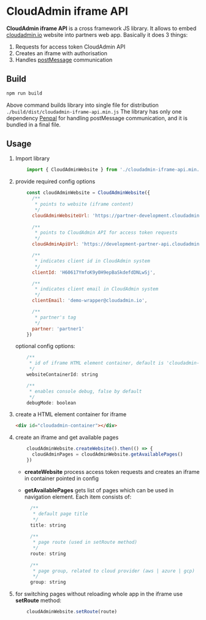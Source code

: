 # CloudAdmin iframe API

**CloudAdmin iframe API** is a cross framework JS library. It allows to embed [cloudadmin.io](https://cloudadmin.io/) website into partners web app. Basically it does 3 things:
1. Requests for access token CloudAdmin API
2. Creates an iframe with authorisation
3. Handles [postMessage](https://developer.mozilla.org/en-US/docs/Web/API/Window/postMessage) communication

## Build

```zsh
npm run build
```

Above command builds library into single file for distribution `./build/dist/cloudadmin-iframe-api.min.js`
The library has only one dependency [Penpal](https://github.com/Aaronius/penpal) for handling postMessage communication, and it is bundled in a final file. 

## Usage

1. Import library
    ```javascript
        import { CloudAdminWebsite } from './cloudadmin-iframe-api.min.js'
    ````

2. provide required config options

    ```javascript
        const cloudAdminWebsite = CloudAdminWebsite({
          /**
           * points to website (iframe content)
           */
          cloudAdminWebsiteUrl: 'https://partner-development.cloudadmin.io',
            
          /**
           * points to CloudAdmin API for access token requests
           */
          cloudAdminApiUrl: 'https://development-partner-api.cloudadmin.io/v2',
    
          /**
           * indicates client id in CloudAdmin system
           */
          clientId: 'H60617YmfoK9y0H9epBaSkdefdDNLwSj',
    
          /**
           * indicates client email in CloudAdmin system
           */
          clientEmail: 'demo-wrapper@cloudadmin.io',
    
          /**
           * partner's tag
           */
          partner: 'partner1'
        })    
    ```
    
    optional config options:
    ```javascript
        /**
         * id of iframe HTML element container, default is 'cloudadmin-container'
         */
        websiteContainerId: string
    
        /**
         * enables console debug, false by default
         */
        debugMode: boolean
    ```

3. create a HTML element container for iframe
   ```html
   <div id="cloudadmin-container"></div>
   ```

4. create an iframe and get available pages
    ```javascript
        cloudAdminWebsite.createWebsite().then(() => {
          cloudAdminPages = cloudAdminWebsite.getAvailablePages()
        })
    ```
   * **createWebsite** process access token requests and creates an iframe in container pointed in config

   * **getAvailablePages** gets list of pages which can be used in navigation element. Each item consists of:
    
     ```javascript
       /**
        * default page title
        */
       title: string
    
       /**
        * page route (used in setRoute method)
        */
       route: string
    
       /**
        * page group, related to cloud provider (aws | azure | gcp)
        */
       group: string   
     ```
   
5. for switching pages without reloading whole app in the iframe use **setRoute** method:
    ```javascript
        cloudAdminWebsite.setRoute(route)
    ```
